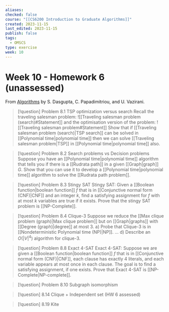 ```yaml
---
aliases: 
checked: false
course: "[[CS6200 Introduction to Graduate Algorithms]]"
created: 2023-11-15
last_edited: 2023-11-15
publish: false
tags:
  - OMSCS
type: exercise
week: 10
---
```

# Week 10 - Homework 6 (unassessed)

From [Algorithms](http://algorithmics.lsi.upc.edu/docs/Dasgupta-Papadimitriou-Vazirani.pdf) by S. Dasgupta, C. Papadimitriou, and U. Vazirani.

> [!question] Problem 8.1 TSP optimization versus search
> Recall the traveling salesman problem:
> ![[Traveling salesman problem (search)#Statement]]
> and the optimisation version of the problem:
> ![[Traveling salesman problem#Statement]]
> Show that if [[Traveling salesman problem (search)|TSP search]] can be solved in [[Polynomial time|polynomial time]] then we can solve [[Traveling salesman problem|TSP]] in [[Polynomial time|polynomial time]] also.



>[!question] Problem 8.2 Search problems vs Decision problems
>Suppose you have an [[Polynomial time|polynomial time]] algorithm that tells you if there is a [[Rudrata path]] in a given [[Graph|graph]] $G$. Show that you can use it to develop a [[Polynomial time|polynomial time]] algorithm to solve the [[Rudrata path problem]].



>[!question] Problem 8.3 Stingy SAT
>Stingy SAT: Given a [[Boolean function|boolean function]] $f$ that is in [[Conjunctive normal form (CNF)|CNF]] and an integer $k$, find a satisfying assignment for $f$ with at most $k$ variables are true if it exists. 
>Prove that the stingy SAT problem is [[NP-Complete]].



>[!question] Problem 8.4 Clique-3
>Suppose we reduce the [[Max clique problem (graph)|Max clique problem]] but on [[Graph|graphs]] with [[Degree (graph)|degree]] at most 3.
>a) Probe that Clique-3 is in [[Nondeterministic Polynomial time (NP)|NP]].
>...
>d) Describe an $O(\vert V \vert^4)$ algorithm for clique-3.



>[!question] Problem 8.8 Exact 4-SAT
>Exact 4-SAT: Suppose we are given a [[Boolean function|boolean function]] $f$ that is in [[Conjunctive normal form (CNF)|CNF]], each clause has exactly 4 literals, and each variable appears at most once in each clause. The goal is to find a satisfying assignment, if one exists.
>Prove that Exact 4-SAT is [[NP-Complete|NP-complete]]. 



>[!question] Problem 8.10 Subgraph isomorphism
>



>[!question] 8.14 Clique + Independent set (HW 6 assessed)

>[!question] 8.19 Kite
